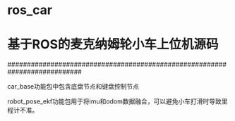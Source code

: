 # ros_car 
# 基于ROS的麦克纳姆轮小车上位机源码
###########################################################################

car_base功能包中包含底盘节点和键盘控制节点

robot_pose_ekf功能包用于将imu和odom数据融合，可以避免小车打滑时导致里程计不准。
